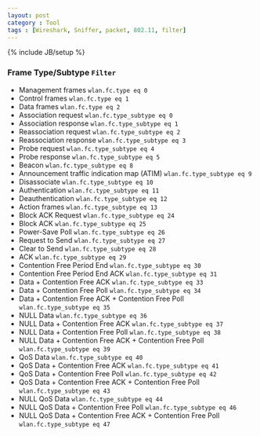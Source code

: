 ```yaml
---
layout: post
category : Tool
tags : [Wireshark, Sniffer, packet, 802.11, filter]
---
```

{% include JB/setup %}

### Frame Type/Subtype `Filter`
* Management frames                                           `wlan.fc.type eq 0`
* Control frames                                              `wlan.fc.type eq 1`
* Data frames                                                 `wlan.fc.type eq 2`
* Association request                                         `wlan.fc.type_subtype eq 0`
* Association response                                        `wlan.fc.type_subtype eq 1`
* Reassociation request                                       `wlan.fc.type_subtype eq 2`
* Reassociation response                                      `wlan.fc.type_subtype eq 3`
* Probe request                                               `wlan.fc.type_subtype eq 4`
* Probe response                                              `wlan.fc.type_subtype eq 5`
* Beacon                                                      `wlan.fc.type_subtype eq 8`
* Announcement traffic indication map (ATIM)                  `wlan.fc.type_subtype eq 9`
* Disassociate                                                `wlan.fc.type_subtype eq 10`
* Authentication                                              `wlan.fc.type_subtype eq 11`
* Deauthentication                                            `wlan.fc.type_subtype eq 12`
* Action frames                                               `wlan.fc.type_subtype eq 13`
* Block ACK Request                                           `wlan.fc.type_subtype eq 24`
* Block ACK                                                   `wlan.fc.type_subtype eq 25`
* Power-Save Poll                                             `wlan.fc.type_subtype eq 26`
* Request to Send                                             `wlan.fc.type_subtype eq 27`
* Clear to Send                                               `wlan.fc.type_subtype eq 28`
* ACK                                                         `wlan.fc.type_subtype eq 29`
* Contention Free Period End                                  `wlan.fc.type_subtype eq 30`
* Contention Free Period End ACK                              `wlan.fc.type_subtype eq 31`
* Data + Contention Free ACK                                  `wlan.fc.type_subtype eq 33`
* Data + Contention Free Poll                                 `wlan.fc.type_subtype eq 34`
* Data + Contention Free ACK + Contention Free Poll           `wlan.fc.type_subtype eq 35`
* NULL Data                                                   `wlan.fc.type_subtype eq 36`
* NULL Data + Contention Free ACK                             `wlan.fc.type_subtype eq 37`
* NULL Data + Contention Free Poll                            `wlan.fc.type_subtype eq 38`
* NULL Data + Contention Free ACK + Contention Free Poll      `wlan.fc.type_subtype eq 39`
* QoS Data                                                    `wlan.fc.type_subtype eq 40`
* QoS Data + Contention Free ACK                              `wlan.fc.type_subtype eq 41`
* QoS Data + Contention Free Poll                             `wlan.fc.type_subtype eq 42`
* QoS Data + Contention Free ACK + Contention Free Poll       `wlan.fc.type_subtype eq 43`
* NULL QoS Data                                               `wlan.fc.type_subtype eq 44`
* NULL QoS Data + Contention Free Poll                        `wlan.fc.type_subtype eq 46`
* NULL QoS Data + Contention Free ACK + Contention Free Poll  `wlan.fc.type_subtype eq 47`
